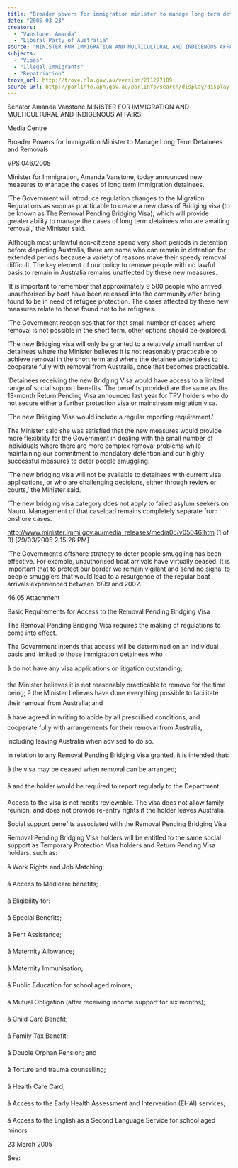 ```yaml
---
title: "Broader powers for immigration minister to manage long term detainees and removals."
date: "2005-03-23"
creators:
  - "Vanstone, Amanda"
  - "Liberal Party of Australia"
source: "MINISTER FOR IMMIGRATION AND MULTICULTURAL AND INDIGENOUS AFFAIRS"
subjects:
  - "Visas"
  - "Illegal immigrants"
  - "Repatriation"
trove_url: http://trove.nla.gov.au/version/211277109
source_url: http://parlinfo.aph.gov.au/parlInfo/search/display/display.w3p;query=Id%3A%22media/pressrel/2YKF6%22
---
```


 Senator Amanda Vanstone  MINISTER FOR IMMIGRATION AND MULTICULTURAL AND INDIGENOUS AFFAIRS

 Media Centre

 Broader Powers for Immigration Minister to Manage Long Term  Detainees and Removals

 VPS 046/2005

 Minister for Immigration, Amanda Vanstone, today announced new measures to manage the cases of long term immigration detainees.

 ‘The Government will introduce regulation changes to the Migration Regulations as soon as practicable to create a new class of Bridging visa (to  be known as The Removal Pending Bridging Visa), which will provide greater ability to manage the cases of long term detainees who are awaiting  removal,’ the Minister said.

 ‘Although most unlawful non-citizens spend very short periods in detention before departing Australia, there are some who can remain in detention  for extended periods because a variety of reasons make their speedy removal difficult. The key element of our policy to remove people with no  lawful basis to remain in Australia remains unaffected by these new measures.

 ‘It is important to remember that approximately 9 500 people who arrived unauthorised by boat have been released into the community after being  found to be in need of refugee protection. The cases affected by these new measures relate to those found not to be refugees.

 ‘The Government recognises that for that small number of cases where removal is not possible in the short term, other options should be explored.

 ‘The new Bridging visa will only be granted to a relatively small number of detainees where the Minister believes it is not reasonably practicable to  achieve removal in the short term and where the detainee undertakes to cooperate fully with removal from Australia, once that becomes  practicable.

 ‘Detainees receiving the new Bridging Visa would have access to a limited range of social support benefits. The benefits provided are the same as  the 18-month Return Pending Visa announced last year for TPV holders who do not secure either a further protection visa or mainstream migration  visa.

 ‘The new Bridging Visa would include a regular reporting requirement.’

 The Minister said she was satisfied that the new measures would provide more flexibility for the Government in dealing with the small number of  individuals where there are more complex removal problems while maintaining our commitment to mandatory detention and our highly successful  measures to deter people smuggling.

 ‘The new bridging visa will not be available to detainees with current visa applications, or who are challenging decisions, either through review or  courts,’ the Minister said.

 ‘The new bridging visa category does not apply to failed asylum seekers on Nauru. Management of that caseload remains completely separate from  onshore cases.

 http://www.minister.immi.gov.au/media_releases/media05/v05046.htm (1 of 3) [29/03/2005 2:15:26 PM]

 ‘The Government’s offshore strategy to deter people smuggling has been effective. For example, unauthorised boat arrivals have virtually ceased.  It is important that to protect our border we remain vigilant and send no signal to people smugglers that would lead to a resurgence of the regular  boat arrivals experienced between 1999 and 2002.’ 

 46.05 Attachment

 Basic Requirements for Access to the Removal Pending Bridging Visa

 The Removal Pending Bridging Visa requires the making of regulations to come into effect. 

 The Government intends that access will be determined on an individual basis and limited to those immigration detainees who 

 â     do not have any visa applications or litigation outstanding;

 the Minister believes it is not reasonably practicable to remove for the time being; â     the Minister believes have done everything possible to facilitate their removal from Australia; and

 â     have agreed in writing to abide by all prescribed conditions, and cooperate fully with arrangements for their removal from Australia, 

 including leaving Australia when advised to do so.

 In relation to any Removal Pending Bridging Visa granted, it is intended that:

 â     the visa may be ceased when removal can be arranged; 

 â     and the holder would be required to report regularly to the Department.

 Access to the visa is not merits reviewable. The visa does not allow family reunion, and does not provide re-entry rights if the holder leaves  Australia.

 Social support benefits associated with the Removal Pending Bridging Visa

 Removal Pending Bridging Visa holders will be entitled to the same social support as Temporary Protection Visa holders and Return Pending Visa  holders, such as:

 â     Work Rights and Job Matching;

 â     Access to Medicare benefits; 

 â     Eligibility for: 

 â     Special Benefits; 

 â     Rent Assistance; 

 â     Maternity Allowance; 

 â     Maternity Immunisation; 

 â     Public Education for school aged minors; 

 â     Mutual Obligation (after receiving income support for six months); 

 â     Child Care Benefit; 

 â     Family Tax Benefit; 

 â     Double Orphan Pension; and 

 â     Torture and trauma counselling; 

 â     Health Care Card; 

 â     Access to the Early Health Assessment and Intervention (EHAI) services;

 â     Access to the English as a Second Language Service for school aged minors

 23 March 2005

 See:

